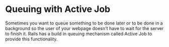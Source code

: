 # Queuing with Active Job

Sometimes you want to queue something to be done later or to be done in a background so the user of your webpage doesn't have to wait for the server to finish it. Rails has a build in queuing mechanism called Active Job to provide this functionality.
